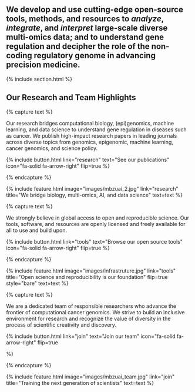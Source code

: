 ---
---
## We develop and use cutting-edge **open-source** tools, methods, and resources to *analyze*, *integrate*, and *interpret* large-scale **diverse multi-omics** data; and to understand **gene regulation** and decipher the role of the non-coding **regulatory genome** in advancing **precision medicine**.

{% include section.html %}

## Our Research and Team Highlights

{% capture text %}

Our research bridges computational biology, (epi)genomics, machine learning, and data science to understand gene regulation in diseases such as cancer. We publish high-impact research papers in leading journals across diverse topics from genomics, epigenomic, machine learning, cancer genomics, and science policy.

{%
  include button.html
  link="research"
  text="See our publications"
  icon="fa-solid fa-arrow-right"
  flip=true
%}

{% endcapture %}

{%
  include feature.html
  image="images/mbzuai_2.jpg"
  link="research"
  title="We bridge biology, multi-omics, AI, and data science"
  text=text
%}

{% capture text %}

We strongly believe in global access to open and reproducible science. Our tools, software, and resources are openly licensed and freely available for all to use and build upon.

{%
  include button.html
  link="tools"
  text="Browse our open source tools"
  icon="fa-solid fa-arrow-right"
  flip=true
%}

{% endcapture %}

{%
  include feature.html
  image="images/infrastruture.jpg"
  link="tools"
  title="Open science and reproducibility is our foundation"
  flip=true
  style="bare"
  text=text
%}

{% capture text %}

We are a dedicated team of responsible researchers who advance the frontier of computational cancer genomics. We strive to build an inclusive environment for research and recognize the value of diversity in the process of scientific creativity and discovery.

{%
  include button.html
  link="join"
  text="Join our team"
  icon="fa-solid fa-arrow-right"
  flip=true

%}

{% endcapture %}

{%
  include feature.html
  image="images/mbzuai_team.jpg"
  link="join"
  title="Training the next generation of scientists"
  text=text
%}
